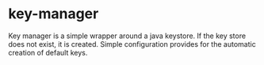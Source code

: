 # key-manager

Key manager is a simple wrapper around a java keystore. If the key store does not exist, it is created. Simple configuration provides for the automatic creation of default keys.